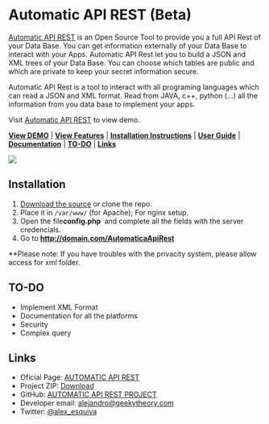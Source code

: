 # Automatic API REST (Beta)

[Automatic API REST](http://automaticapirest.info/) is an Open Source Tool to provide you a full API Rest of your Data Base. You can get information externally of your Data Base to interact with your Apps. Automatic API Rest let you to build a JSON and XML trees of your Data Base. You can choose which tables are public and which are private to keep your secret information secure.

Automatic API Rest is a tool to interact with all programing languages which can read a JSON and XML format. Read from JAVA, c++, python (...) all the information from you data base to implement your apps.

Visit [Automatic API REST](http://automaticapirest.info/) to view demo.

[**View DEMO**](http://automaticapirest.info/demo) | [**View Features**](#features) | [**Installation Instructions**](#installation) | [**User Guide**](https://github.com/GeekyTheory/Automatic-API-REST/wiki/User-Guide) | [**Documentation**](https://github.com/GeekyTheory/Automatic-API-REST/wiki/) | [**TO-DO**](##TO-DO) | [**Links**](##Links)

<img src='https://camo.githubusercontent.com/58f555d37d67b1eda39ba67aceb6bed13f43d196/687474703a2f2f6765656b797468656f72792e636f6d2f77702d636f6e74656e742f75706c6f6164732f323031342f30342f4361707475726132312e706e67'>

## Installation

1. [Download the source](http://goo.gl/7kPWWP) or clone the repo. 
2. Place it in `/var/www/` (for Apache); For nginx setup.
3. Open the file<strong>config.php </strong> and complete all the fields with the server credencials.
4. Go to <strong>http://domain.com/AutomaticaApiRest</strong>

**Please note: If you have troubles with the privacity system, please allow access for xml folder.

## TO-DO
* Implement XML Format
* Documentation for all the platforms
* Security
* Complex query

## Links
* Oficial Page: <a href="http://automaticapirest.info">AUTOMATIC API REST</a>
* Project ZIP: <a href="https://github.com/GeekyTheory/Automatic-API-REST/archive/master.zip">Download</a>
* GitHub: <a href="https://github.com/GeekyTheory/Automatic-API-REST">AUTOMATIC API REST PROJECT</a>
* Developer email: <a href="mailto:alejandro@geekytheory.com">alejandro@geekytheory.com</a>
* Twitter: <a href="http://twitter.com/alex_esquiva">@alex_esquiva</a>
</ul>

